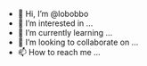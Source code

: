 - 👋 Hi, I’m @lobobbo
- 👀 I’m interested in ...
- 🌱 I’m currently learning ...
- 💞️ I’m looking to collaborate on ...
- 📫 How to reach me ...

<!---
lobobbo/lobobbo is a ✨ special ✨ repository because its `README.md` (this file) appears on your GitHub profile.
You can click the Preview link to take a look at your changes.
--->
